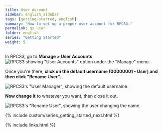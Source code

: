```yaml
---
title: User Account
sidebar: english_sidebar
tags: [getting-started, english]
summary: "How to set up a proper user account for RPCS3."
permalink: gs_user
folder: english
series: "Getting Started"
weight: 5
---
```


In RPCS3, go to **Manage > User Accounts** 
![RPCS3 showing "User Accounts" option under the "Manage" menu.](https://carlmylo.github.io/rb3-pc/images/conf/rpcs3user.png "RPCS3: User Accounts")

Once you're there, **click on the default username (00000001 - User) and then click "Rename User".** 

![RPCS3's "User Manager", showing the default username.](https://carlmylo.github.io/rb3-pc/images/conf/rpcs3rename.png "RPCS3: User Accounts")

**Now change it** to whatever you want, then close it out.  

![RPCS3's "Rename User", showing the user changing the name.](https://carlmylo.github.io/rb3-pc/images/conf/rpcs3namepanel.png "RPCS3: Rename User")

{% include custom/series_getting_started_next.html %}

{% include links.html %}